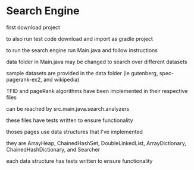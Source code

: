 # Search Engine
first download project

to also run test code download and import as gradle project

to run the search engine run Main.java and follow instructions

data folder in Main.java may be changed to search over different datasets

sample datasets are provided in the data folder (ie gutenberg, spec-pagerank-ex2, and wikipedia)

TFID and pageRank algorithms have been implemented in their respective files

can be reached by src.main.java.search.analyzers

these files have tests written to ensure functionality

thoses pages use data structures that I've implemented

they are ArrayHeap, ChainedHashSet, DoubleLinkedList, ArrayDictionary, ChainedHashDictionary, and Searcher

each data structure has tests written to ensure functionality
